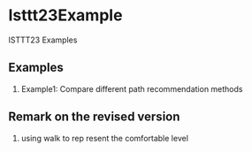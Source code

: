 # Isttt23Example
ISTTT23 Examples
## Examples
1. Example1: Compare different path recommendation methods



## Remark on the revised version 
1. using walk to rep resent the comfortable level

